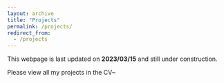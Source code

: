 ```yaml
---
layout: archive
title: "Projects"
permalink: /projects/
redirect_from:
  - /projects
---
```



This webpage is last updated on **2023/03/15** and still under construction. 

Please view all my projects in the CV~



